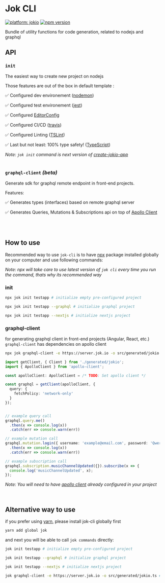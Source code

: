 
# Jok CLI 
[![platform: jokio](https://img.shields.io/badge/platform-%F0%9F%83%8F%20jok-44cc11.svg)](https://github.com/jokio/jok-cli)
[![npm version](https://badge.fury.io/js/jok.svg)](https://badge.fury.io/js/jok)


Bundle of utility functions for code generation, related to nodejs and graphql

## API

### `init`
The easiest way to create new project on nodejs

Those features are out of the box in default template :

✅ Configured dev environement ([nodemon](https://github.com/remy/nodemon))

✅ Configured test environement ([jest](https://github.com/facebook/jest))

✅ Configured [EditorConfig](https://github.com/editorconfig/editorconfig)

✅ Configured CI/CD ([travis](http://travis-ci.org))

✅ Configured Linting ([TSLint](https://github.com/palantir/tslint))

✅ Last but not least: 100% type safety! ([TypeScript](https://github.com/Microsoft/TypeScript))


_Note: `jok init` command is next version of [create-jokio-app](https://github.com/jokio/create-jokio-app)_
<br/>
<br/>

### `graphql-client` _(beta)_
Generate sdk for graphql remote endpoint in front-end projects.

Features:

✅ Generates types (interfaces) based on remote graphql server

✅ Generates Queries, Mutations & Subscriptions api on top of [Apollo Client](https://github.com/apollographql/apollo-client)

<br/>
<br/>

## How to use
Recommended way to use `jok-cli` is to have [npx](https://github.com/zkat/npx) package installed globally on your computer and use following commands:

_Note: npx will take care to use latest version of `jok cli` every time you run the command, thats why its recommended way_

### init
```bash
npx jok init testapp # initialize empty pre-configured project

npx jok init testapp --graphql # initialize graphql project

npx jok init testapp --nextjs # initialize nextjs project
```

### graphql-client
for generating graphql client in front-end projects (Angular, React, etc.) `graphql-client` has dependencies on apollo client
```bash
npx jok graphql-client -e https://server.jok.io -o src/generated/jokio.ts # generate proxy client for remote url
```
```ts
import getClient, { Client } from './generated/jokio';
import { ApolloClient } from 'apollo-client';

const apolloClient: ApolloClient = /* TODO: Set apollo client */

const graphql = getClient(apolloClient, {
  query: {
    fetchPolicy: 'network-only'
  }
});


// example query call
graphql.query.me()
  .then(x => console.log(x))
  .catch(err => console.warn(err))

// example mutation call
graphql.mutation.login({ username: 'example@email.com',	password: 'Qwer!234' })
  .then(x => console.log(x))
  .catch(err => console.warn(err))

// example subscription call
graphql.subscription.musicChannelUpdated({}).subscribe(x => {
  console.log('musicChannelUpdated', x);
});

```
_Note: You will need to have [apollo client](https://github.com/apollographql/apollo-client) already configured in your project_

<br/>

## Alternative way to use
if you prefer using [yarn](https://github.com/yarnpkg/yarn), please install jok-cli globally first
```bash
yarn add global jok
```
and next you will be able to call `jok commands` directly:
```bash
jok init testapp # initialize empty pre-configured project

jok init testapp --graphql # initialize graphql project

jok init testapp --nextjs # initialize nextjs project
```

```bash
jok graphql-client -e https://server.jok.io -o src/generated/jokio.ts # generate proxy client for remote url
```
